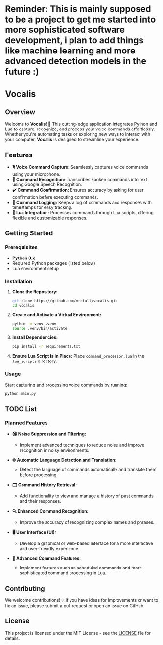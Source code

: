 # **Reminder: This is mainly supposed to be a project to get me started into more sophisticated software development, i plan to add things like machine learning and more advanced detection models in the future :)**

# **Vocalis**

## **Overview**

Welcome to **Vocalis**! 🚀 This cutting-edge application integrates Python and Lua to capture, recognize, and process your voice commands effortlessly. Whether you're automating tasks or exploring new ways to interact with your computer, **Vocalis** is designed to streamline your experience.

## **Features**

- **🎙️ Voice Command Capture:** Seamlessly captures voice commands using your microphone.
- **🧠 Command Recognition:** Transcribes spoken commands into text using Google Speech Recognition.
- **✔️ Command Confirmation:** Ensures accuracy by asking for user confirmation before executing commands.
- **📜 Command Logging:** Keeps a log of commands and responses with timestamps for easy tracking.
- **🔧 Lua Integration:** Processes commands through Lua scripts, offering flexible and customizable responses.

## **Getting Started**

### **Prerequisites**

- **Python 3.x**
- Required Python packages (listed below)
- Lua environment setup

### **Installation**

1. **Clone the Repository:**
   ```bash
   git clone https://github.com/mrcfull/vocalis.git
   cd vocalis
   ```

2. **Create and Activate a Virtual Environment:**
   ```bash
   python -m venv .venv
   source .venv/bin/activate
   ```

3. **Install Dependencies:**
   ```bash
   pip install -r requirements.txt
   ```

4. **Ensure Lua Script is in Place:**
   Place `command_processor.lua` in the `lua_scripts` directory.

### **Usage**

Start capturing and processing voice commands by running:

```bash
python main.py
```

## **TODO List**

### **Planned Features**

- **🔇 Noise Suppression and Filtering:**
  - Implement advanced techniques to reduce noise and improve recognition in noisy environments.

- **🌐 Automatic Language Detection and Translation:**
  - Detect the language of commands automatically and translate them before processing.

- **🗂️ Command History Retrieval:**
  - Add functionality to view and manage a history of past commands and their responses.

- **🔍 Enhanced Command Recognition:**
  - Improve the accuracy of recognizing complex names and phrases.

- **🖥️ User Interface (UI):**
  - Develop a graphical or web-based interface for a more interactive and user-friendly experience.

- **📅 Advanced Command Features:**
  - Implement features such as scheduled commands and more sophisticated command processing in Lua.

## **Contributing**

We welcome contributions! 💡 If you have ideas for improvements or want to fix an issue, please submit a pull request or open an issue on GitHub.

## **License**

This project is licensed under the MIT License - see the [LICENSE](LICENSE) file for details.

